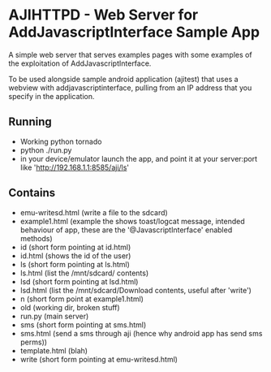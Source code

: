 
AJIHTTPD - Web Server for AddJavascriptInterface Sample App
==============

A simple web server that serves examples pages with some examples of the
exploitation of AddJavascriptInterface.

To be used alongside sample android application (ajitest) that uses a webview with 
addjavascriptinterface, pulling from an IP address that you specify in
the application. 

Running
--------------

- Working python tornado
- python ./run.py
- in your device/emulator launch the app, and point it at your
  server:port like 'http://192.168.1.1:8585/aji/ls'

Contains
--------------

- emu-writesd.html (write a file to the sdcard)
- example1.html (example the shows toast/logcat message, intended
  behaviour of app, these are the '@JavascriptInterface' enabled
methods)
- id (short form pointing at id.html)
- id.html (shows the id of the user)
- ls (short form pointing at ls.html)
- ls.html (list the /mnt/sdcard/ contents)
- lsd (short form pointing at lsd.html)
- lsd.html (list the /mnt/sdcard/Download contents, useful after 'write')
- n (short form point at example1.html)
- old (working dir, broken stuff)
- run.py (main server)
- sms (short form pointing at sms.html)
- sms.html (send a sms through aji (hence why android app has send sms
  perms))
- template.html (blah)
- write (short form pointing at emu-writesd.html)


